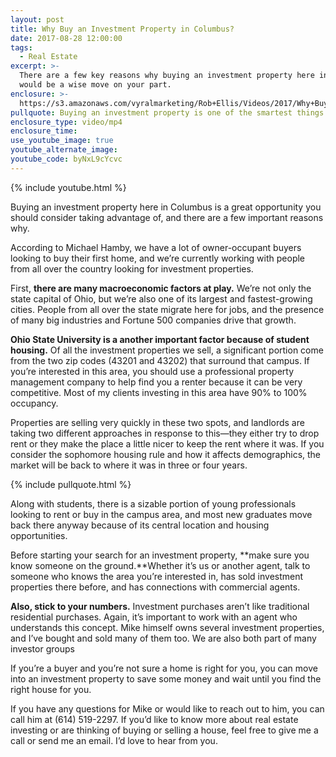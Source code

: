 ```yaml
---
layout: post
title: Why Buy an Investment Property in Columbus?
date: 2017-08-28 12:00:00
tags:
  - Real Estate
excerpt: >-
  There are a few key reasons why buying an investment property here in Columbus
  would be a wise move on your part.
enclosure: >-
  https://s3.amazonaws.com/vyralmarketing/Rob+Ellis/Videos/2017/Why+Buy+an+Investment+Property+in+Columbus%253F+-+Central+Ohio+Real+Estate+Agent.mp4
pullquote: Buying an investment property is one of the smartest things you can do.
enclosure_type: video/mp4
enclosure_time:
use_youtube_image: true
youtube_alternate_image:
youtube_code: byNxL9cYcvc
---
```



{% include youtube.html %}

Buying an investment property here in Columbus is a great opportunity you should consider taking advantage of, and there are a few important reasons why.&nbsp;

According to Michael Hamby, we have a lot of owner-occupant buyers looking to buy their first home, and we’re currently working with people from all over the country looking for investment properties.

First, **there are many macroeconomic factors at play.** We’re not only the state capital of Ohio, but we’re also one of its largest and fastest-growing cities. People from all over the state migrate here for jobs, and the presence of many big industries and Fortune 500 companies drive that growth.&nbsp;

**Ohio State University is a another important factor because of student housing.** Of all the investment properties we sell, a significant portion come from the two zip codes (43201 and 43202) that surround that campus. If you’re interested in this area, you should use a professional property management company to help find you a renter because it can be very competitive. Most of my clients investing in this area have 90% to 100% occupancy.&nbsp;

Properties are selling very quickly in these two spots, and landlords are taking two different approaches in response to this—they either try to drop rent or they make the place a little nicer to keep the rent where it was. If you consider the sophomore housing rule and how it affects demographics, the market will be back to where it was in three or four years.&nbsp;

{% include pullquote.html %}

Along with students, there is a sizable portion of young professionals looking to rent or buy in the campus area, and most new graduates move back there anyway because of its central location and housing opportunities.&nbsp;

Before starting your search for an investment property, **make sure you know someone on the ground.**Whether it’s us or another agent, talk to someone who knows the area you’re interested in, has sold investment properties there before, and has connections with commercial agents.&nbsp;

**Also, stick to your numbers.** Investment purchases aren’t like traditional residential purchases. Again, it’s important to work with an agent who understands this concept. Mike himself owns several investment properties, and I’ve bought and sold many of them too. We are also both part of many investor groups

If you’re a buyer and you’re not sure a home is right for you, you can move into an investment property to save some money and wait until you find the right house for you.&nbsp;

If you have any questions for Mike or would like to reach out to him, you can call him at (614) 519-2297. If you’d like to know more about real estate investing or are thinking of buying or selling a house, feel free to give me a call or send me an email. I’d love to hear from you.&nbsp;
<br>&nbsp;